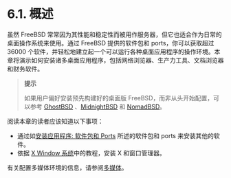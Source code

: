# 6.1. 概述

虽然 FreeBSD 常常因为其性能和稳定性而被用作服务器，但它也适合作为日常的桌面操作系统来使用。通过 FreeBSD 提供的软件包和 ports，你可以获取超过 36000 个软件，并轻松地建立起一个可以运行各种桌面应用程序的操作环境。本章将演示如何安装诸多桌面应用程序，包括网络浏览器、生产力工具、文档浏览器和财务软件。

>**提示**
>
>如果用户偏好安装预先构建好的桌面版 FreeBSD，而非从头开始配置，可以参考 [GhostBSD](https://ghostbsd.org/) 、[MidnightBSD](https://www.midnightbsd.org/) 和 [NomadBSD](https://nomadbsd.org/)。

阅读本章的读者应该知道以下事项：

- 通过如[安装应用程序: 软件包和 Ports](https://docs.freebsd.org/en/books/handbook/ports/index.html#ports) 所述的软件包和 ports 来安装其他的软件。
- 依据 [X Window 系统](https://docs.freebsd.org/en/books/handbook/x11/index.html#x11)中的教程，安装 X 和窗口管理器。

有关配置多媒体环境的信息，请参阅[多媒体](https://docs.freebsd.org/en/books/handbook/multimedia/index.html#multimedia)。
